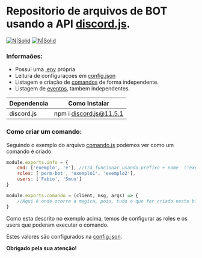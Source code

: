 # Repositorio de arquivos de BOT usando a API [discord.js](https://discord.js.org/#/docs/main/stable/general/welcome).

[![N|Solid](https://cdn.discordapp.com/attachments/631607183301148672/724397007170568313/paypal.png)](https://www.paypal.com/cgi-bin/webscr?cmd=_donations&business=fabinhoec2210@gmail.com&item_name=F%C3%A1bio&currency_code=BRL)  [![N|Solid](https://cdn.discordapp.com/attachments/631607183301148672/724397005543178270/picpay.png)](https://app.picpay.com/user/Snooh)

### Informaões:
- Possui uma [.env](/handler/core/env.js) própria
- Leitura de configuraçoes em [config.json](/handler/config.json)
- Listagem e criação de [comandos](/handler/comandos/Exemplo/comando.js) de forma independente.
- Listagem de [eventos](/handler/eventos/ready.js), tambem independentes.



| Dependencia | Como Instalar |
| - | - |
| discord.js | npm i discord.js@11.5.1

### Como criar um comando:
Seguindo o exemplo do arquivo [comando.js](/handler/comandos/Exemplo/comando.js) podemos ver como um comando é criado.

```js
module.exports.info = {
    cmd: ['exemplo', 'e'], //Irá funcionar usando prefixo + nome  (!exemplo ou !e)
    roles: ['perm-bot', 'exemplo1', 'exemplo2'],
    users: ['Fabio', 'Smuu']
}

module.exports.comando = (client, msg, args) => {
    //Aqui é onde ocorre a magica, pois, tudo o que for criado neste bloco será executado ao chamar o comando.
}
```

Como esta descrito no exemplo acima, temos de configurar as roles e os users que poderam executar o comando.

Estes valores são configurados na [config.json](/handler/config.json).

**Obrigado pela sua atenção!**
